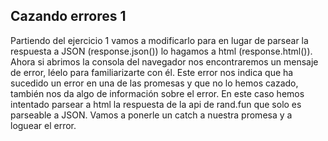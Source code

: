 ## Cazando errores 1

Partiendo del ejercicio 1 vamos a modificarlo para en lugar de parsear la respuesta a JSON (response.json()) lo hagamos a html (response.html()). Ahora si abrimos la consola del navegador nos encontraremos un mensaje de error, léelo para familiarizarte con él.
Este error nos indica que ha sucedido un error en una de las promesas y que no lo hemos cazado, también nos da algo de información sobre el error. En este caso hemos intentado parsear a html la respuesta de la api de rand.fun que solo es parseable a JSON.
Vamos a ponerle un catch a nuestra promesa y a loguear el error.